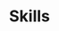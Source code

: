 ---
title: "Skills"
languages: "Java,Python,HTML,CSS/SCSS,JavaScript,Go,C/C++"
os: "Linux (Ubuntu),macOS"
cloud: "Amazon Web Services (AWS)"
frameworks: "React,Express,Node.js"
data: "Microsoft Excel,R,NumPy/Pandas"
principles: "Test Driven Development,Object Oriented Design"
---